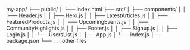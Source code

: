 my-app/
├── public/
│   └── index.html
├── src/
│   ├── components/
│   │   ├── Header.js
│   │   ├── Hero.js
│   │   ├── LatestArticles.js
│   │   ├── FeaturedProducts.js
│   │   ├── UpcomingEvents.js
│   │   ├── CommunityHighlights.js
│   │   ├── Footer.js
│   │   ├── Signup.js
│   │   ├── Login.js
│   │   └── UsersList.js
│   ├── App.js
│   └── index.js
├── package.json
└── . . . other files
